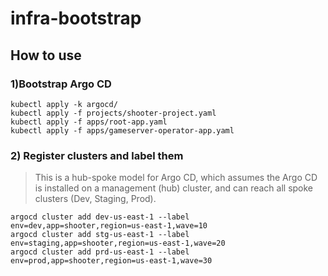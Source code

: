 # infra-bootstrap
## How to use

### 1)Bootstrap Argo CD
```
kubectl apply -k argocd/
kubectl apply -f projects/shooter-project.yaml
kubectl apply -f apps/root-app.yaml
kubectl apply -f apps/gameserver-operator-app.yaml
```

### 2) Register clusters and label them
> This is a hub-spoke model for Argo CD, which assumes the Argo CD is installed on a management (hub) cluster, and can reach all spoke clusters (Dev, Staging, Prod).

```
argocd cluster add dev-us-east-1 --label env=dev,app=shooter,region=us-east-1,wave=10
argocd cluster add stg-us-east-1 --label env=staging,app=shooter,region=us-east-1,wave=20
argocd cluster add prd-us-east-1 --label env=prod,app=shooter,region=us-east-1,wave=30
```
